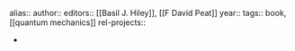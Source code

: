 alias::
author::
editors:: [[Basil J. Hiley]], [[F David Peat]]
year::
tags:: book, [[quantum mechanics]]
rel-projects::


-
